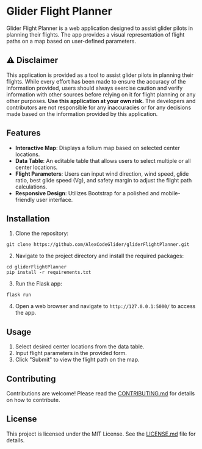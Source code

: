 # Glider Flight Planner

Glider Flight Planner is a web application designed to assist glider pilots in planning their flights. The app provides a visual representation of flight paths on a map based on user-defined parameters.

## ⚠️ Disclaimer

This application is provided as a tool to assist glider pilots in planning their flights. While every effort has been made to ensure the accuracy of the information provided, users should always exercise caution and verify information with other sources before relying on it for flight planning or any other purposes. **Use this application at your own risk.** The developers and contributors are not responsible for any inaccuracies or for any decisions made based on the information provided by this application.

## Features

- **Interactive Map**: Displays a folium map based on selected center locations.
- **Data Table**: An editable table that allows users to select multiple or all center locations.
- **Flight Parameters**: Users can input wind direction, wind speed, glide ratio, best glide speed (Vg), and safety margin to adjust the flight path calculations.
- **Responsive Design**: Utilizes Bootstrap for a polished and mobile-friendly user interface.

## Installation

1. Clone the repository:
```
git clone https://github.com/AlexCodeGlider/gliderFlightPlanner.git
```

2. Navigate to the project directory and install the required packages:
```
cd gliderFlightPlanner
pip install -r requirements.txt
```

3. Run the Flask app:
```
flask run
```

4. Open a web browser and navigate to `http://127.0.0.1:5000/` to access the app.

## Usage

1. Select desired center locations from the data table.
2. Input flight parameters in the provided form.
3. Click "Submit" to view the flight path on the map.

## Contributing

Contributions are welcome! Please read the [CONTRIBUTING.md](CONTRIBUTING.md) for details on how to contribute.

## License

This project is licensed under the MIT License. See the [LICENSE.md](LICENSE.md) file for details.
